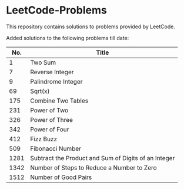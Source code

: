 # LeetCode-Problems
This repository contains solutions to problems provided by LeetCode.

Added solutions to the following problems till date:

| No. | Title |
| ----- | ----- |
| 1 | Two Sum |
| 7 | Reverse Integer |
| 9 | Palindrome Integer |
| 69 | Sqrt(x) |
| 175 | Combine Two Tables |
| 231 | Power of Two |
| 326 | Power of Three |
| 342 | Power of Four |
| 412 | Fizz Buzz |
| 509 | Fibonacci Number |
| 1281 | Subtract the Product and Sum of Digits of an Integer |
| 1342 | Number of Steps to Reduce a Number to Zero |
| 1512 | Number of Good Pairs |
